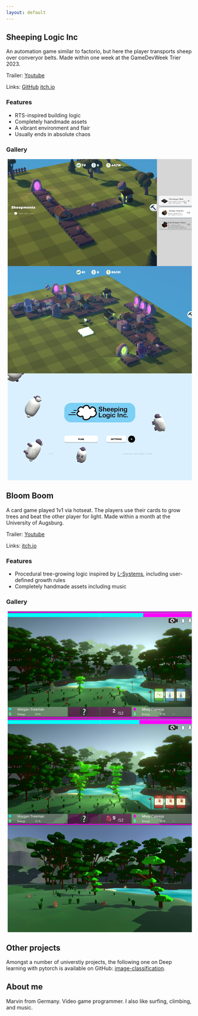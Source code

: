 ```yaml
---
layout: default
---
```

## Sheeping Logic Inc
An automation game similar to factorio, but here the player transports sheep over converyor belts. Made within one week at the GameDevWeek Trier 2023.

Trailer: [Youtube](https://youtu.be/dSKOl-yFfmk)

Links: [GitHub](https://github.com/GameDevWeek-2023/OFF_SheepingLogic) 
[itch.io](https://blendomatik.itch.io/sheeping-logic-inc)

### Features
* RTS-inspired building logic
* Completely handmade assets
* A vibrant environment and flair
* Usually ends in absolute chaos

### Gallery
<div style="display:grid; align-items: center;">
    <img src="SL_Screenshots/small_base_sreenshot.png" alt="" srcset="" style="width: 100%; height: 100%; max-width: 500px; object-fit: cover; padding:3pt;">
    <img src="SL_Screenshots/large_base_sreenshot.png" alt="" srcset="" style="width: 100%; height: 100%; max-width: 500px; object-fit: cover; padding:3pt;">
    <img src="SL_Screenshots/main_menu.png" alt="" srcset="" style="width: 100%; height: 100%; max-width: 500px; object-fit: cover; padding:3pt;">
</div>

## Bloom Boom
A card game played 1v1 via hotseat. The players use their cards to grow trees and beat the other player for light. Made within a month at the University of Augsburg.

Trailer: [Youtube](https://youtu.be/Yg6f0jcUayk)

Links: [itch.io](https://bloomboomstudios.itch.io/bloomboom)


### Features
* Procedural tree-growing logic inspired by [L-Systems](https://en.m.wikipedia.org/wiki/L-system), including user-defined growth rules
* Completely handmade assets including music

### Gallery
<div style="display:grid; align-items: center;">
    <img src="BB_Screenshots/build_medium.png" alt="" srcset="" style="width: 100%; height: 100%; max-width: 500px; object-fit: cover; padding:3pt;">
    <img src="BB_Screenshots/build_large.png" alt="" srcset="" style="width: 100%; height: 100%; max-width: 500px; object-fit: cover; padding:3pt;">
    <img src="BB_Screenshots/sideways.png" alt="" srcset="" style="width: 100%; height: 100%; max-width: 500px; object-fit: cover; padding:3pt;">
</div>

## Other projects
Amongst a number of universtiy projects, the following one on Deep learning with pytorch is available on GitHub: [image-classification](https://github.com/marvin-sh/image_classification).

## About me
Marvin from Germany. Video game programmer. I also like surfing, climbing, and music.

